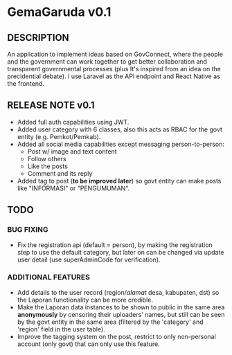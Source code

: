 # GemaGaruda v0.1
## DESCRIPTION
An application to implement ideas based on GovConnect, where the people and the government can work together to get better collaboration and transparent governmental processes (plus It's inspired from an idea on the precidential debate). I use Laravel as the API endpoint and React Native as the frontend.
## RELEASE NOTE v0.1
- Added full auth capabilities using JWT.
- Added user category with 6 classes, also this acts as RBAC for the govt entity (e.g. Pemkot/Pemkab).
- Added all social media capabilities except messaging person-to-person:
    - Post w/ image and text content
    - Follow others
    - Like the posts
    - Comment and its reply
- Added tag to post (**to be improved later**) so govt entity can make posts like "INFORMASI" or "PENGUMUMAN".
## TODO
### BUG FIXING
- Fix the registration api (default = person), by making the registration step to use the default category, but later on can be changed via update user detail (use superAdminCode for verification).
### ADDITIONAL FEATURES
- Add details to the user record (region/*alamat* desa, kabupaten, dst) so the Laporan functionality can be more credible.
- Make the Laporan data instances to be shown to public in the same area **anonymously** by censoring their uploaders' names, but still can be seen by the govt entity in the same area (filtered by the 'category' and 'region' field in the user table).
- Improve the tagging system on the post, restrict to only non-personal account (only govt) that can only use this feature.